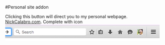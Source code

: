 #Personal site addon

Clicking this button will direct you to my personal webpage. [NickCalabro.com](http://nickcalabro.com). 
Complete with icon
![alt tag](https://raw.githubusercontent.com/NickCalabs/Personal-Site-Addon/master/img/Screenshot.png)
